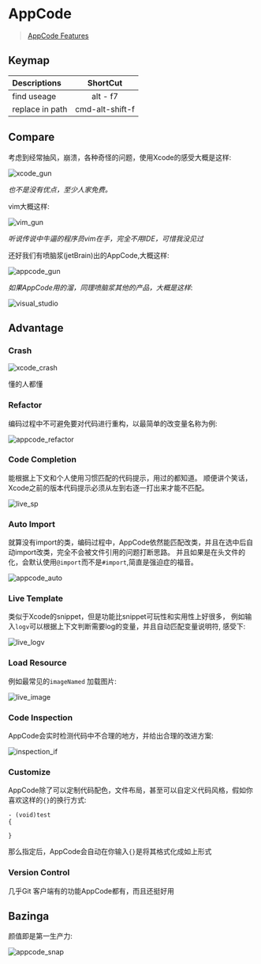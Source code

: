 # AppCode

> [AppCode Features](https://www.jetbrains.com/objc/features/)

## Keymap

Descriptions |   ShortCut
:----------- | :-------------:
find useage | alt - f7
replace in path | cmd-alt-shift-f


## Compare

考虑到经常抽风，崩溃，各种奇怪的问题，使用Xcode的感受大概是这样:

![xcode_gun](../IMG/xcode_gun.jpg)

*也不是没有优点，至少人家免费。*

vim大概这样:

![vim_gun](../IMG/vim.jpg)

*听说传说中牛逼的程序员vim在手，完全不用IDE，可惜我没见过*

还好我们有喷脑浆(jetBrain)出的AppCode,大概这样:

![appcode_gun](../IMG/jetbrain_gun.jpg)

*如果AppCode用的溜，同理喷脑浆其他的产品，大概是这样*:

![visual_studio](../IMG/visual_studio.jpg)

## Advantage

### Crash

![xcode_crash](../IMG/xcode_crash.jpeg)

懂的人都懂

### Refactor

编码过程中不可避免要对代码进行重构，以最简单的改变量名称为例:

![appcode_refactor](../IMG/appcode_refactor.gif)

### Code Completion

能根据上下文和个人使用习惯匹配的代码提示，用过的都知道。
顺便讲个笑话，Xcode之前的版本代码提示必须从左到右逐一打出来才能不匹配。

![live_sp](../IMG/live_sp.gif)

### Auto Import

就算没有import的类，编码过程中，AppCode依然能匹配改类，并且在选中后自动import改类，完全不会被文件引用的问题打断思路。
并且如果是在头文件的化，会默认使用`@import`而不是`#import`,简直是强迫症的福音。

![appcode_auto](../IMG/appcode_auto.gif)

### Live Template

类似于Xcode的snippet，但是功能比snippet可玩性和实用性上好很多，
例如输入`logv`可以根据上下文判断需要log的变量，并且自动匹配变量说明符,
感受下:

![live_logv](../IMG/live_logv.gif)

### Load Resource

例如最常见的`imageNamed` 加载图片:

![live_image](../IMG/live_image.gif)

### Code Inspection

AppCode会实时检测代码中不合理的地方，并给出合理的改进方案:

![inspection_if](../IMG/inspection_if.gif)

### Customize

AppCode除了可以定制代码配色，文件布局，甚至可以自定义代码风格，假如你喜欢这样的`{}`的换行方式:

  ```
  - (void)test
  {

  }
  ```

  那么指定后，AppCode会自动在你输入`{}`是将其格式化成如上形式

### Version Control

几乎Git 客户端有的功能AppCode都有，而且还挺好用

## Bazinga

颜值即是第一生产力:

![appcode_snap](../IMG/appcode_snap.png)
